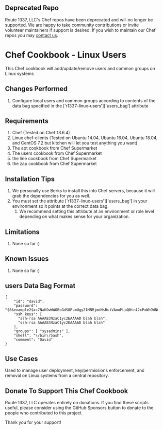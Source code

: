 Deprecated Repo
------------
Route 1337, LLC's Chef repos have been deprecated and will no longer be supported. We are happy to take community contributions or invite volunteer maintainers if support is desired. If you wish to maintain our Chef repos you may [contact us](https://www.route1337.com/contact-us/).

Chef Cookbook - Linux Users
==============
This Chef cookbook will add/update/remove users and common groups on Linux systems

Changes Performed
------------
1. Configure local users and common groups according to contents of the data bag specified in the ['r1337-linux-users']['users_bag'] attribute

Requirements
------------
1. Chef (Tested on Chef 13.6.4)
2. Linux chef-clients (Tested on Ubuntu 14.04, Ubuntu 16.04, Ubuntu 18.04, and CentOS 7.2 but kitchen will let you test anything you want)
3. The apt cookbook from Chef Supermarket
4. The users cookbook from Chef Supermarket
5. the line cookbook from Chef Supermarket
6. the zap cookbook from Chef Supermarket 

Installation Tips
------------

1. We personally use Berks to install this into Chef servers, because it will grab the dependencies for you as well.
2. You must set the attribute ['r1337-linux-users']['users_bag'] in your environment so it points at the correct data bag.
    1. We recommend setting this attribute at an environment or role level depending on what makes sense for your organization.

Limitations
------------
1. None so far :)

Known Issues
------------
1. None so far :)

users Data Bag Format
------------

    {
        "id": "david",
        "password": "$6$example2$xc7NaKOwWWOBoGdSOP.mUgy21MNMjmdHsRuiVAmoMLpQ0tr42xPxWhOWNCPvCClV8lpE3zKr8.TowR0ARoi3a1",
        "ssh_keys": [
          "ssh-rsa AAAAB3NzaC1yc2EAAAAD blah blah",
          "ssh-rsa AAAAB3NzaC1yc2EAAAAD blah blah"
        ],
        "groups": [ "sysadmins" ],
        "shell": "\/bin\/bash",
        "comment": "David"
    }

Use Cases
------------
Used to manage user deployment, key/permissions enforcement, and removal on Linux systems from a central repository.

Donate To Support This Chef Cookbook
------------
Route 1337, LLC operates entirely on donations. If you find these scripts useful, please consider using the GitHub Sponsors button to donate to the people who contributed to this project.

Thank you for your support!

